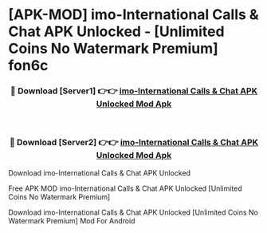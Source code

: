# [APK-MOD] imo-International Calls & Chat APK Unlocked - [Unlimited Coins No Watermark Premium] fon6c



<div align="center">
<h3>🔴 Download [Server1] 👉👉 <a href="https://momento.my/?title=imo-International_Calls_&_Chat_APK_Unlocked">imo-International Calls & Chat APK Unlocked Mod Apk</a></h3><br>

<h3>🔴 Download [Server2] 👉👉 <a href="https://momento.my/?title=imo-International_Calls_&_Chat_APK_Unlocked">imo-International Calls & Chat APK Unlocked Mod Apk</a></h3>
</div>



Download imo-International Calls & Chat APK Unlocked 

Free APK MOD imo-International Calls & Chat APK Unlocked [Unlimited Coins No Watermark Premium]

Download imo-International Calls & Chat APK Unlocked [Unlimited Coins No Watermark Premium] Mod For Android
